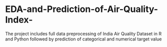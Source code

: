 # EDA-and-Prediction-of-Air-Quality-Index-
The project includes full data preprocessing of India Air Quality Dataset in R and Python followed by prediction of categorical and numerical target value
